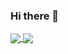 ### Hi there 👋

<a href="https://github.com/HafidurR">
  <img align="center" src="https://github-readme-stats.vercel.app/api?username=HafidurR&theme=algolia&show_icons=true&count_private=true" />
</a>
<a href="https://github.com/HafidurR">
  <img align="center" src="https://github-readme-stats.vercel.app/api/top-langs/?username=HafidurR&theme=algolia&show_icons=true&layout=compact&langs_count=8" />
</a>
